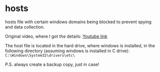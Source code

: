 # hosts
hosts file with certain windows domains being blocked to prevent spying and data collection.

Original video, where I got the details: [Youtube link](https://www.youtube.com/watch?v=IJr2DcffquI)

The host file is located in the hard drive, where windows is installed, in the following directory (assuming windows is installed in C drive):
`C:\Windows\System32\drivers\etc\`

P.S. always create a backup copy, just in case!
